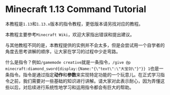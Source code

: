 # Minecraft 1.13 Command Tutorial

本教程是`1.13`和`1.13.x`版本的指令教程，更低版本请另找对应的教程。

本教程主要参考`Minecraft Wiki`，欢迎大家指出错误和提出建议。

与其他教程不同的是，本教程提供的实例并不会太多，但是会尝试用一个自学者的角度去思考讲解的顺序，让大家在学习的过程中少走弯路。

什么是指令？例如`/gamemode creative`就是一条指令，`/give @p minecraft:diamond_sword{display:{Name:"{\"text\":\"大宝剑\"}"}} 1`也是一条指令。指令是通过指定**动作**和**参数**来实现特定功能的一个玩意儿。在正式学习指令之前，我们需要对一些基础的知识进行讲解。请大家对此表示耐心，因为弄懂这些以后，对后续进行系统性地学习和运用指令都会有巨大的帮助。